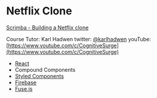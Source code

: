 # Netflix Clone

[Scrimba - Building a Netflix clone](https://scrimba.com/learn/frontend/building-a-netflix-clone-module-intro-c4MybkTL)

Course Tutor: Karl Hadwen
twitter: [@karlhadwen](https://twitter.com/karlhadwen)
youTube: [https://www.youtube.com/c/CognitiveSurge](https://www.youtube.com/c/CognitiveSurge)

* [React](https://reactjs.org/)
* Compound Components
* [Styled Components](https://styled-components.com/)
* [Firebase](https://firebase.google.com/)
* [Fuse.js](https://fusejs.io/)